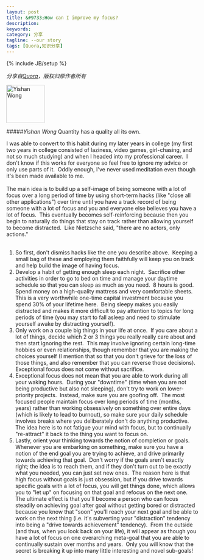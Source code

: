 ```yaml
---
layout: post
title: &#9733;How can I improve my focus?
description: 
keywords: 
category: 分享
tagline: --our story
tags: [Quora,知识分享]
---
```

{% include JB/setup %}

*分享自[Quora](http://www.quora.com/Self-Improvement/How-can-I-improve-my-focus)，版权归原作者所有*

<img src="http://qph.is.quoracdn.net/main-thumb-386-200-7hxhOQ44saVQzHRD27MVRLr1iDsAYwO7.jpeg" style="width:100px; height:100px;" alt="Yishan Wong">

#####*Yishan Wong* Quantity has a quality all its own.
 
 <div id="__w2_Ksi25fq_container">I was able to convert to this habit during my later years in college (my first two years in college consisted of laziness, video games, girl-chasing, and not so much studying) and when I headed into my professional career.&nbsp; I don't know if this works for everyone so feel free to ignore my advice or only use parts of it.&nbsp; Oddly enough, I've never used meditation even though it's been made available to me.<br><br>The main idea is to build up a self-image of being someone with a lot of focus over a long period of time by using short-term hacks (like "close all other applications") over time until you have a track record of being someone with a lot of focus and you and everyone else believes you have a lot of focus.&nbsp; This eventually becomes self-reinforcing because then you begin to naturally do things that stay on track rather than allowing yourself to become distracted.&nbsp; Like Nietzsche said, "there are no actors, only actions."<br><br><ol><li>So first, don't dismiss hacks like the one you describe above.&nbsp; Keeping a small bag of these and employing them faithfully will keep you on track and help build the image of having focus.</li><li>Develop a habit of getting enough sleep each night.&nbsp; Sacrifice other activities in order to go to bed on time and manage your daytime schedule so that you can sleep as much as you need.&nbsp; 8 hours is good.&nbsp; Spend money on a high-quality mattress and very comfortable sheets.&nbsp; This is a very worthwhile one-time capital investment because you spend 30% of your lifetime here.&nbsp; Being sleepy makes you easily distracted and makes it more difficult to pay attention to topics for long periods of time (you may start to fall asleep and need to stimulate yourself awake by distracting yourself).</li><li>Only work on a couple big things in your life at once.&nbsp; If you care about a lot of things, decide which 2 or 3 things you really really care about and then start ignoring the rest.&nbsp; This may involve ignoring certain long-time hobbies or even relationships, though remember that you are making the choices yourself (I mention that so that you don't grieve for the loss of those things, and also remember that you can reverse those decisions).&nbsp; Exceptional focus does not come without sacrifice.</li><li>Exceptional focus does not mean that you are able to work during all your waking hours.&nbsp; During your "downtime" (time when you are not being productive but also not sleeping), don't try to work on lower-priority projects.&nbsp; Instead, make sure you are goofing off.&nbsp; The most focused people maintain focus over long periods of time (months, years) rather than working obsessively on something over entire days (which is likely to lead to burnout), so make sure your daily schedule involves breaks where you deliberately don't do anything productive.&nbsp; The idea here is to not fatigue your mind with focus, but to continually "re-attract" it back to the thing you want to focus on.</li><li>Lastly, orient your thinking towards the notion of completion or goals.&nbsp; Whenever you are embarking on something, make sure you have a notion of the end goal you are trying to achieve, and drive primarily towards achieving that goal.&nbsp; Don't worry if the goals aren't exactly right; the idea is to reach them, and if they don't turn out to be exactly what you needed, you can just set new ones.&nbsp; The reason here is that high focus without goals is just obsession, but if you drive towards specific goals with a lot of focus, you will get things done, which allows you to "let up" on focusing on that goal and refocus on the next one.&nbsp; The ultimate effect is that you'll become a person who can focus steadily on achieving goal after goal without getting bored or distracted because you know that "soon" you'll reach your next goal and be able to work on the next thing (i.e. it's subverting your "distraction" tendency into being a "drive towards achievement" tendency).&nbsp; From the outside (and thus, when you look back on your life), it will appear as though you have a lot of focus on one overarching meta-goal that you are able to continually sustain over months and years.&nbsp; Only you will know that the secret is breaking it up into many little interesting and novel sub-goals!</li></ol><div class="container_boundary" style="margin: 0px; padding: 0px; height: 0px; width: 0px;" id="__w2_Ksi25fq_container_boundary">&nbsp;&nbsp;</div></div>
